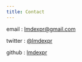 ```yaml
---
title: Contact
---
```


email   : lmdexpr@gmail.com  

twitter : [@lmdexpr](https://twitter.com/lmdexpr)  

github  : [lmdexpr](https://github.com/lmdexpr)  
